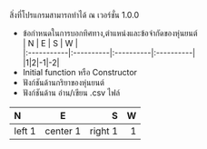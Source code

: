 สิ่งที่โปรแกรมสามารถทำได้ ณ เวอร์ชั่น 1.0.0
* ข้อกำหนดในการบอกทิศทาง,ตำแหน่งและข้อจำกัดของหุ่นยนต์  
 | N | E | S | W |  
 |:-----------|:----------|:----------|:----------|  
 |1|2|-1|-2|  
* Initial function หรือ Constructor
* ฟังก์ชันด้านกริยาของหุ่นยนต์
* ฟังก์ชันด้าน อ่าน/เขียน .csv ไฟล์

| N | E | S | W |   
| :--------------- | :----------------: | ----------------: | ----------------: |
| left 1           | center 1           | right 1           | 1                 |

